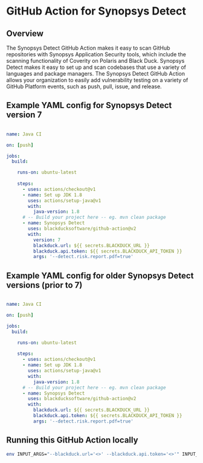 # GitHub Action for Synopsys Detect

## Overview

The Synopsys Detect GitHub Action makes it easy to scan GitHub repositories with Synopsys Application Security tools, which include the scanning functionality of Coverity on Polaris and Black Duck. Synopsys Detect makes it easy to set up and scan codebases that use a variety of languages and package managers. The Synopsys Detect GitHub Action allows your organization to easily add vulnerability testing on a variety of GitHub Platform events, such as push, pull, issue, and release.

## Example YAML config for Synopsys Detect version 7

```yaml

name: Java CI

on: [push]

jobs:
  build:

    runs-on: ubuntu-latest
    
    steps:
      - uses: actions/checkout@v1
      - name: Set up JDK 1.8
        uses: actions/setup-java@v1
        with:
          java-version: 1.8
      # -- Build your project here -- eg. mvn clean package
      - name: Synopsys Detect
        uses: blackducksoftware/github-action@v2
        with:
          version: 7
          blackduck.url: ${{ secrets.BLACKDUCK_URL }}
          blackduck.api.token: ${{ secrets.BLACKDUCK_API_TOKEN }}
          args: '--detect.risk.report.pdf=true'

```

## Example YAML config for older Synopsys Detect versions (prior to 7)

```yaml

name: Java CI

on: [push]

jobs:
  build:

    runs-on: ubuntu-latest
    
    steps:
      - uses: actions/checkout@v1
      - name: Set up JDK 1.8
        uses: actions/setup-java@v1
        with:
          java-version: 1.8
      # -- Build your project here -- eg. mvn clean package
      - name: Synopsys Detect
        uses: blackducksoftware/github-action@v2
        with:
          blackduck.url: ${{ secrets.BLACKDUCK_URL }}
          blackduck.api.token: ${{ secrets.BLACKDUCK_API_TOKEN }}
          args: '--detect.risk.report.pdf=true'

```

## Running this GitHub Action locally

```bash
env INPUT_ARGS="--blackduck.url='<>' --blackduck.api.token='<>'" INPUT_VERSION="7" node index.js
```
